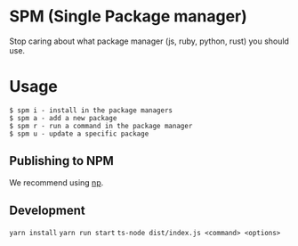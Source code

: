 # SPM (Single Package manager)

Stop caring about what package manager (js, ruby, python, rust) you should use.

# Usage

```
$ spm i - install in the package managers
$ spm a - add a new package
$ spm r - run a command in the package manager
$ spm u - update a specific package
```

## Publishing to NPM

We recommend using [np](https://github.com/sindresorhus/np).

## Development

`yarn install`
`yarn run start`
`ts-node dist/index.js <command> <options>`
